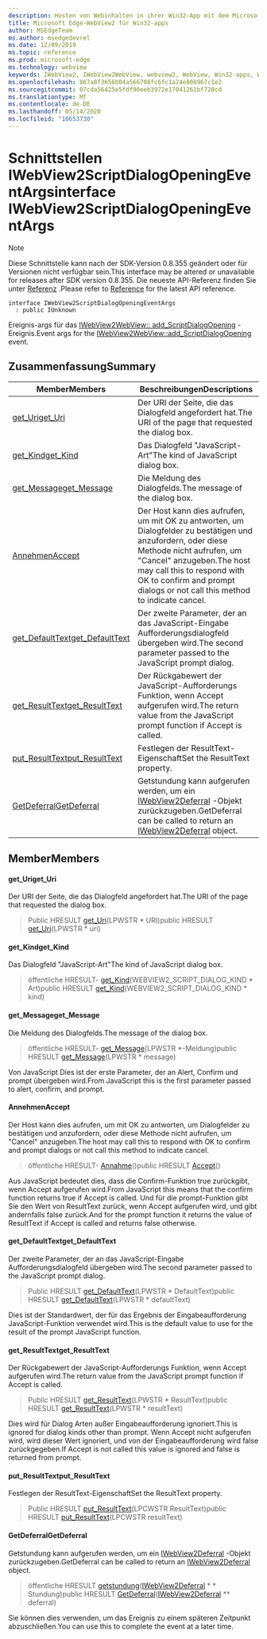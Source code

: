 ```yaml
---
description: Hosten von Webinhalten in ihrer Win32-App mit dem Microsoft Edge WebView2-Steuerelement
title: Microsoft Edge-WebView2 für Win32-apps
author: MSEdgeTeam
ms.author: msedgedevrel
ms.date: 12/09/2019
ms.topic: reference
ms.prod: microsoft-edge
ms.technology: webview
keywords: IWebView2, IWebView2WebView, webview2, WebView, Win32-apps, Win32, Edge
ms.openlocfilehash: 867a8f3656b04a566708fc6fc1a24e80b967c1e2
ms.sourcegitcommit: 07cda56425e5fdf90eeb3972e17041261bf720cd
ms.translationtype: MT
ms.contentlocale: de-DE
ms.lasthandoff: 05/14/2020
ms.locfileid: "10653730"
---
```

# <span data-ttu-id="fdfa8-104">Schnittstellen IWebView2ScriptDialogOpeningEventArgs</span><span class="sxs-lookup"><span data-stu-id="fdfa8-104">interface IWebView2ScriptDialogOpeningEventArgs</span></span> 

> [!NOTE]
> <span data-ttu-id="fdfa8-105">Diese Schnittstelle kann nach der SDK-Version 0.8.355 geändert oder für Versionen nicht verfügbar sein.</span><span class="sxs-lookup"><span data-stu-id="fdfa8-105">This interface may be altered or unavailable for releases after SDK version 0.8.355.</span></span> <span data-ttu-id="fdfa8-106">Die neueste API-Referenz finden Sie unter [Referenz](../../../webview2-api-reference.md) .</span><span class="sxs-lookup"><span data-stu-id="fdfa8-106">Please refer to [Reference](../../../webview2-api-reference.md) for the latest API reference.</span></span>

```
interface IWebView2ScriptDialogOpeningEventArgs
  : public IUnknown
```

<span data-ttu-id="fdfa8-107">Ereignis-args für das [IWebView2WebView:: add_ScriptDialogOpening](IWebView2WebView.md#add_scriptdialogopening) -Ereignis.</span><span class="sxs-lookup"><span data-stu-id="fdfa8-107">Event args for the [IWebView2WebView::add_ScriptDialogOpening](IWebView2WebView.md#add_scriptdialogopening) event.</span></span>

## <span data-ttu-id="fdfa8-108">Zusammenfassung</span><span class="sxs-lookup"><span data-stu-id="fdfa8-108">Summary</span></span>

 <span data-ttu-id="fdfa8-109">Member</span><span class="sxs-lookup"><span data-stu-id="fdfa8-109">Members</span></span>                        | <span data-ttu-id="fdfa8-110">Beschreibungen</span><span class="sxs-lookup"><span data-stu-id="fdfa8-110">Descriptions</span></span>
--------------------------------|---------------------------------------------
[<span data-ttu-id="fdfa8-111">get_Uri</span><span class="sxs-lookup"><span data-stu-id="fdfa8-111">get_Uri</span></span>](#get_uri) | <span data-ttu-id="fdfa8-112">Der URI der Seite, die das Dialogfeld angefordert hat.</span><span class="sxs-lookup"><span data-stu-id="fdfa8-112">The URI of the page that requested the dialog box.</span></span>
[<span data-ttu-id="fdfa8-113">get_Kind</span><span class="sxs-lookup"><span data-stu-id="fdfa8-113">get_Kind</span></span>](#get_kind) | <span data-ttu-id="fdfa8-114">Das Dialogfeld "JavaScript-Art"</span><span class="sxs-lookup"><span data-stu-id="fdfa8-114">The kind of JavaScript dialog box.</span></span>
[<span data-ttu-id="fdfa8-115">get_Message</span><span class="sxs-lookup"><span data-stu-id="fdfa8-115">get_Message</span></span>](#get_message) | <span data-ttu-id="fdfa8-116">Die Meldung des Dialogfelds.</span><span class="sxs-lookup"><span data-stu-id="fdfa8-116">The message of the dialog box.</span></span>
[<span data-ttu-id="fdfa8-117">Annehmen</span><span class="sxs-lookup"><span data-stu-id="fdfa8-117">Accept</span></span>](#accept) | <span data-ttu-id="fdfa8-118">Der Host kann dies aufrufen, um mit OK zu antworten, um Dialogfelder zu bestätigen und anzufordern, oder diese Methode nicht aufrufen, um "Cancel" anzugeben.</span><span class="sxs-lookup"><span data-stu-id="fdfa8-118">The host may call this to respond with OK to confirm and prompt dialogs or not call this method to indicate cancel.</span></span>
[<span data-ttu-id="fdfa8-119">get_DefaultText</span><span class="sxs-lookup"><span data-stu-id="fdfa8-119">get_DefaultText</span></span>](#get_defaulttext) | <span data-ttu-id="fdfa8-120">Der zweite Parameter, der an das JavaScript-Eingabe Aufforderungsdialogfeld übergeben wird.</span><span class="sxs-lookup"><span data-stu-id="fdfa8-120">The second parameter passed to the JavaScript prompt dialog.</span></span>
[<span data-ttu-id="fdfa8-121">get_ResultText</span><span class="sxs-lookup"><span data-stu-id="fdfa8-121">get_ResultText</span></span>](#get_resulttext) | <span data-ttu-id="fdfa8-122">Der Rückgabewert der JavaScript-Aufforderungs Funktion, wenn Accept aufgerufen wird.</span><span class="sxs-lookup"><span data-stu-id="fdfa8-122">The return value from the JavaScript prompt function if Accept is called.</span></span>
[<span data-ttu-id="fdfa8-123">put_ResultText</span><span class="sxs-lookup"><span data-stu-id="fdfa8-123">put_ResultText</span></span>](#put_resulttext) | <span data-ttu-id="fdfa8-124">Festlegen der ResultText-Eigenschaft</span><span class="sxs-lookup"><span data-stu-id="fdfa8-124">Set the ResultText property.</span></span>
[<span data-ttu-id="fdfa8-125">GetDeferral</span><span class="sxs-lookup"><span data-stu-id="fdfa8-125">GetDeferral</span></span>](#getdeferral) | <span data-ttu-id="fdfa8-126">Getstundung kann aufgerufen werden, um ein [IWebView2Deferral](IWebView2Deferral.md) -Objekt zurückzugeben.</span><span class="sxs-lookup"><span data-stu-id="fdfa8-126">GetDeferral can be called to return an [IWebView2Deferral](IWebView2Deferral.md) object.</span></span>

## <span data-ttu-id="fdfa8-127">Member</span><span class="sxs-lookup"><span data-stu-id="fdfa8-127">Members</span></span>

#### <span data-ttu-id="fdfa8-128">get_Uri</span><span class="sxs-lookup"><span data-stu-id="fdfa8-128">get_Uri</span></span> 

<span data-ttu-id="fdfa8-129">Der URI der Seite, die das Dialogfeld angefordert hat.</span><span class="sxs-lookup"><span data-stu-id="fdfa8-129">The URI of the page that requested the dialog box.</span></span>

> <span data-ttu-id="fdfa8-130">Public HRESULT [get_Uri](#get_uri)(LPWSTR \* URI)</span><span class="sxs-lookup"><span data-stu-id="fdfa8-130">public HRESULT [get_Uri](#get_uri)(LPWSTR \* uri)</span></span>

#### <span data-ttu-id="fdfa8-131">get_Kind</span><span class="sxs-lookup"><span data-stu-id="fdfa8-131">get_Kind</span></span> 

<span data-ttu-id="fdfa8-132">Das Dialogfeld "JavaScript-Art"</span><span class="sxs-lookup"><span data-stu-id="fdfa8-132">The kind of JavaScript dialog box.</span></span>

> <span data-ttu-id="fdfa8-133">öffentliche HRESULT- [get_Kind](#get_kind)(WEBVIEW2_SCRIPT_DIALOG_KIND \* Art)</span><span class="sxs-lookup"><span data-stu-id="fdfa8-133">public HRESULT [get_Kind](#get_kind)(WEBVIEW2_SCRIPT_DIALOG_KIND \* kind)</span></span>

#### <span data-ttu-id="fdfa8-134">get_Message</span><span class="sxs-lookup"><span data-stu-id="fdfa8-134">get_Message</span></span> 

<span data-ttu-id="fdfa8-135">Die Meldung des Dialogfelds.</span><span class="sxs-lookup"><span data-stu-id="fdfa8-135">The message of the dialog box.</span></span>

> <span data-ttu-id="fdfa8-136">öffentliche HRESULT- [get_Message](#get_message)(LPWSTR \*-Meldung)</span><span class="sxs-lookup"><span data-stu-id="fdfa8-136">public HRESULT [get_Message](#get_message)(LPWSTR \* message)</span></span>

<span data-ttu-id="fdfa8-137">Von JavaScript Dies ist der erste Parameter, der an Alert, Confirm und prompt übergeben wird.</span><span class="sxs-lookup"><span data-stu-id="fdfa8-137">From JavaScript this is the first parameter passed to alert, confirm, and prompt.</span></span>

#### <span data-ttu-id="fdfa8-138">Annehmen</span><span class="sxs-lookup"><span data-stu-id="fdfa8-138">Accept</span></span> 

<span data-ttu-id="fdfa8-139">Der Host kann dies aufrufen, um mit OK zu antworten, um Dialogfelder zu bestätigen und anzufordern, oder diese Methode nicht aufrufen, um "Cancel" anzugeben.</span><span class="sxs-lookup"><span data-stu-id="fdfa8-139">The host may call this to respond with OK to confirm and prompt dialogs or not call this method to indicate cancel.</span></span>

> <span data-ttu-id="fdfa8-140">öffentliche HRESULT- [Annahme](#accept)()</span><span class="sxs-lookup"><span data-stu-id="fdfa8-140">public HRESULT [Accept](#accept)()</span></span>

<span data-ttu-id="fdfa8-141">Aus JavaScript bedeutet dies, dass die Confirm-Funktion true zurückgibt, wenn Accept aufgerufen wird.</span><span class="sxs-lookup"><span data-stu-id="fdfa8-141">From JavaScript this means that the confirm function returns true if Accept is called.</span></span> <span data-ttu-id="fdfa8-142">Und für die prompt-Funktion gibt Sie den Wert von ResultText zurück, wenn Accept aufgerufen wird, und gibt andernfalls false zurück.</span><span class="sxs-lookup"><span data-stu-id="fdfa8-142">And for the prompt function it returns the value of ResultText if Accept is called and returns false otherwise.</span></span>

#### <span data-ttu-id="fdfa8-143">get_DefaultText</span><span class="sxs-lookup"><span data-stu-id="fdfa8-143">get_DefaultText</span></span> 

<span data-ttu-id="fdfa8-144">Der zweite Parameter, der an das JavaScript-Eingabe Aufforderungsdialogfeld übergeben wird.</span><span class="sxs-lookup"><span data-stu-id="fdfa8-144">The second parameter passed to the JavaScript prompt dialog.</span></span>

> <span data-ttu-id="fdfa8-145">Public HRESULT [get_DefaultText](#get_defaulttext)(LPWSTR \* DefaultText)</span><span class="sxs-lookup"><span data-stu-id="fdfa8-145">public HRESULT [get_DefaultText](#get_defaulttext)(LPWSTR \* defaultText)</span></span>

<span data-ttu-id="fdfa8-146">Dies ist der Standardwert, der für das Ergebnis der Eingabeaufforderung JavaScript-Funktion verwendet wird.</span><span class="sxs-lookup"><span data-stu-id="fdfa8-146">This is the default value to use for the result of the prompt JavaScript function.</span></span>

#### <span data-ttu-id="fdfa8-147">get_ResultText</span><span class="sxs-lookup"><span data-stu-id="fdfa8-147">get_ResultText</span></span> 

<span data-ttu-id="fdfa8-148">Der Rückgabewert der JavaScript-Aufforderungs Funktion, wenn Accept aufgerufen wird.</span><span class="sxs-lookup"><span data-stu-id="fdfa8-148">The return value from the JavaScript prompt function if Accept is called.</span></span>

> <span data-ttu-id="fdfa8-149">Public HRESULT [get_ResultText](#get_resulttext)(LPWSTR \* ResultText)</span><span class="sxs-lookup"><span data-stu-id="fdfa8-149">public HRESULT [get_ResultText](#get_resulttext)(LPWSTR \* resultText)</span></span>

<span data-ttu-id="fdfa8-150">Dies wird für Dialog Arten außer Eingabeaufforderung ignoriert.</span><span class="sxs-lookup"><span data-stu-id="fdfa8-150">This is ignored for dialog kinds other than prompt.</span></span> <span data-ttu-id="fdfa8-151">Wenn Accept nicht aufgerufen wird, wird dieser Wert ignoriert, und von der Eingabeaufforderung wird false zurückgegeben.</span><span class="sxs-lookup"><span data-stu-id="fdfa8-151">If Accept is not called this value is ignored and false is returned from prompt.</span></span>

#### <span data-ttu-id="fdfa8-152">put_ResultText</span><span class="sxs-lookup"><span data-stu-id="fdfa8-152">put_ResultText</span></span> 

<span data-ttu-id="fdfa8-153">Festlegen der ResultText-Eigenschaft</span><span class="sxs-lookup"><span data-stu-id="fdfa8-153">Set the ResultText property.</span></span>

> <span data-ttu-id="fdfa8-154">Public HRESULT [put_ResultText](#put_resulttext)(LPCWSTR ResultText)</span><span class="sxs-lookup"><span data-stu-id="fdfa8-154">public HRESULT [put_ResultText](#put_resulttext)(LPCWSTR resultText)</span></span>

#### <span data-ttu-id="fdfa8-155">GetDeferral</span><span class="sxs-lookup"><span data-stu-id="fdfa8-155">GetDeferral</span></span> 

<span data-ttu-id="fdfa8-156">Getstundung kann aufgerufen werden, um ein [IWebView2Deferral](IWebView2Deferral.md) -Objekt zurückzugeben.</span><span class="sxs-lookup"><span data-stu-id="fdfa8-156">GetDeferral can be called to return an [IWebView2Deferral](IWebView2Deferral.md) object.</span></span>

> <span data-ttu-id="fdfa8-157">öffentliche HRESULT [getstundung](#getdeferral)([IWebView2Deferral](IWebView2Deferral.md) \* \* Stundung)</span><span class="sxs-lookup"><span data-stu-id="fdfa8-157">public HRESULT [GetDeferral](#getdeferral)([IWebView2Deferral](IWebView2Deferral.md) \*\* deferral)</span></span>

<span data-ttu-id="fdfa8-158">Sie können dies verwenden, um das Ereignis zu einem späteren Zeitpunkt abzuschließen.</span><span class="sxs-lookup"><span data-stu-id="fdfa8-158">You can use this to complete the event at a later time.</span></span>

